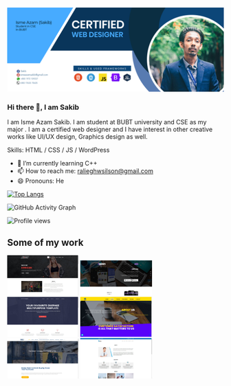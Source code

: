 ![](https://github.com/Isme-Azam-Sakib/isme-azam-sakib/blob/main/banner-04.jpg)

### Hi there 👋, I am Sakib 
I am Isme Azam Sakib. I am student at BUBT university and CSE as my major . I am a certified web designer and I have interest in other creative works like UI/UX design, Graphics design as well.




Skills: HTML / CSS / JS / WordPress

- 🌱 I’m currently learning C++ 
- 📫 How to reach me: ralieghwsilson@gmail.com 
- 😄 Pronouns: He 


[![Top Langs](https://github-readme-stats.vercel.app/api/top-langs/?username=isme-azam-sakib)](https://github.com/anuraghazra/github-readme-stats)

![GitHub Activity Graph](https://activity-graph.herokuapp.com/graph?username=isme-azam-sakib)  

![Profile views](https://gpvc.arturio.dev/isme-azam-sakib)  


## Some of my work
<img src="https://github.com/Isme-Azam-Sakib/isme-azam-sakib/blob/main/gymnassium.jpg" width="33%"/>
<img src="https://github.com/Isme-Azam-Sakib/isme-azam-sakib/blob/main/appon.png" width="33%"/>
<img src="https://github.com/Isme-Azam-Sakib/isme-azam-sakib/blob/main/activebox.jpg" width="33%"/>
<img src="https://github.com/Isme-Azam-Sakib/isme-azam-sakib/blob/main/uitbd.jpg" width="33%"/>
<img src="https://github.com/Isme-Azam-Sakib/isme-azam-sakib/blob/main/texnet.jpg" width="33%"/>
<img src="https://github.com/Isme-Azam-Sakib/isme-azam-sakib/blob/main/beatles.jpg" width="33%"/>
